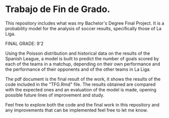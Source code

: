 # Trabajo de Fin de Grado.
This repository includes what was my Bachelor's Degree Final Project. It is a probability model for the analysis of soccer results, specifically those of La Liga.

FINAL GRADE: 9'2

Using the Poisson distribution and historical data on the results of the Spanish League, a model is built to predict the number of goals scored by each of the teams in a matchup, depending on their own performance and the performance of their opponents and of the other teams in La Liga.

The pdf document is the final result of the work, it shows the results of the code included in the "TFG.Rmd" file. The results obtained are compared with the expected ones and an evaluation of the model is made, opening possible future lines of improvement and study.

Feel free to explore both the code and the final work in this repository and any improvements that can be implemented feel free to let me know.
